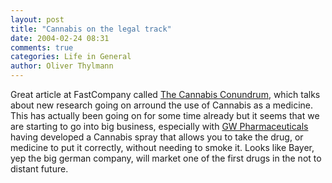 ```yaml
---
layout: post
title: "Cannabis on the legal track"
date: 2004-02-24 08:31
comments: true
categories: Life in General
author: Oliver Thylmann
---
```



Great article at FastCompany called [The Cannabis Conundrum](http://www.fastcompany.com/magazine/79/cannabis.html), which talks about new research going on arround the use of Cannabis as a medicine. This has actually been going on for some time already but it seems that we are starting to go into big business, especially with [GW Pharmaceuticals](http://www.gwpharm.com/) having developed a Cannabis spray that allows you to take the drug, or medicine to put it correctly, without needing to smoke it. Looks like Bayer, yep the big german company, will market one of the first drugs in the not to distant future.


